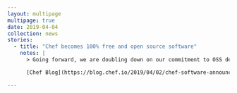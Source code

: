 ```yaml
---
layout: multipage
multipage: true
date: 2019-04-04
collection: news
stories:
  - title: "Chef becomes 100% free and open source software"
    notes: |
      > Going forward, we are doubling down on our commitment to OSS development as we extend our support for the needs of enterprise-class transformation. Starting today, we will expand the scope of our open source licensing to include 100% of our software under the Apache 2.0 license (consistent with our existing Chef Infra, Chef InSpec, and Chef Habitat license terms) without any restrictions on the use, distribution or monetization of our source code as long as our trademark policy is respected. We welcome anyone to use and extend our software for any purpose in alignment with the four essential freedoms of Free Software.

      [Chef Blog](https://blog.chef.io/2019/04/02/chef-software-announces-the-enterprise-automation-stack/)

---
```

